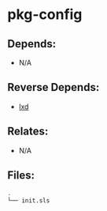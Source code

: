 # pkg-config

## Depends:

  -  N/A

## Reverse Depends:

  -  [lxd](/salt/lxd)

## Relates:

  -  N/A

## Files:

```bash
.
└── init.sls
```

